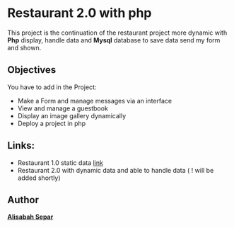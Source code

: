 # Restaurant 2.0 with php

This project is the continuation of the restaurant project more dynamic with **Php** display, handle data and **Mysql** database to save data send my form and shown.

## Objectives

You have to add in the Project:

- Make a Form and manage messages via an interface
- View and manage a guestbook
- Display an image gallery dynamically
- Deploy a project in php

## Links:

- Restaurant 1.0 static data [link](https://alisepar.github.io/restaurant-css-framework/index.html)
- Restaurant 2.0 with dynamic data and able to handle data ( ! will be added shortly)

## Author

**[Alisabah Separ](https://github.com/AliSepar)**
